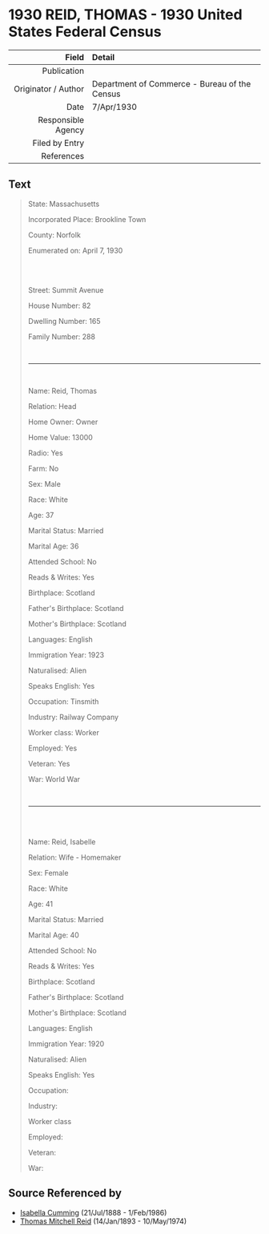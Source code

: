 ﻿---
layout: page
permalink: /sources/s998784
---

# 1930 REID, THOMAS - 1930 United States Federal Census

Field | Detail
---:|:---
Publication | 
Originator / Author | Department of Commerce - Bureau of the Census
Date | 7/Apr/1930
Responsible Agency | 
Filed by Entry | 
References | 

## Text

> State: Massachusetts
>
> Incorporated Place: Brookline Town
>
> County: Norfolk
>
> Enumerated on: April 7, 1930
>
> <br/>
>
> <br/>
>
> Street: Summit Avenue
>
> House Number: 82
>
> Dwelling Number: 165
>
> Family Number: 288
>
> <br/>
>
> ---
>
> <br/>
>
> Name: Reid, Thomas
>
> Relation: Head
>
> Home Owner: Owner
>
> Home Value: 13000
>
> Radio: Yes
>
> Farm: No
>
> Sex: Male
>
> Race: White
>
> Age: 37
>
> Marital Status: Married
>
> Marital Age: 36
>
> Attended School: No
>
> Reads & Writes: Yes
>
> Birthplace: Scotland
>
> Father's Birthplace: Scotland
>
> Mother's Birthplace: Scotland
>
> Languages: English
>
> Immigration Year: 1923
>
> Naturalised: Alien
>
> Speaks English: Yes
>
> Occupation: Tinsmith
>
> Industry: Railway Company
>
> Worker class: Worker
>
> Employed: Yes
>
> Veteran: Yes
>
> War: World War
>
> <br/>
>
> ---
>
> <br/>
>
> <br/>
>
> Name: Reid, Isabelle
>
> Relation: Wife - Homemaker
>
> Sex: Female
>
> Race: White
>
> Age: 41
>
> Marital Status: Married
>
> Marital Age: 40
>
> Attended School: No
>
> Reads & Writes: Yes
>
> Birthplace: Scotland
>
> Father's Birthplace: Scotland
>
> Mother's Birthplace: Scotland
>
> Languages: English
>
> Immigration Year: 1920
>
> Naturalised: Alien
>
> Speaks English: Yes
>
> Occupation:
>
> Industry:
>
> Worker class
>
> Employed:
>
> Veteran:
>
> War:
>

## Source Referenced by

* [Isabella Cumming](../people/@84684994@-isabella-cumming-b1888-7-21-d1986-2-1.md) (21/Jul/1888 - 1/Feb/1986)
* [Thomas Mitchell Reid](../people/@2617088@-thomas-mitchell-reid-b1893-1-14-d1974-5-10.md) (14/Jan/1893 - 10/May/1974)
